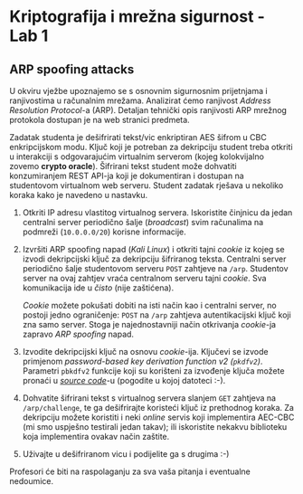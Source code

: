 # **Kriptografija i mrežna sigurnost - Lab 1**

## ARP spoofing attacks

U okviru vježbe upoznajemo se s osnovnim sigurnosnim prijetnjama i ranjivostima u računalnim mrežama. Analizirat ćemo ranjivost _Address Resolution Protocol_-a (ARP). Detaljan tehnički opis ranjivosti ARP mrežnog protokola dostupan je na web stranici predmeta.

Zadatak studenta je dešifrirati tekst/vic enkriptiran AES šifrom u CBC enkripcijskom modu. Ključ koji je potreban za dekripciju student treba otkriti u interakciji s odgovarajućim virtualnim serverom (kojeg kolokvijalno zovemo **crypto oracle**). Šifrirani tekst student može dohvatiti konzumiranjem REST API-ja koji je dokumentiran i dostupan na studentovom virtualnom web serveru. Student zadatak rješava u nekoliko koraka kako je navedeno u nastavku.

1. Otkriti IP adresu vlastitog virtualnog servera. Iskoristite činjnicu da jedan centralni server periodično šalje (_broadcast_) svim računalima na podmreži (`10.0.0.0/20`) korisne informacije.

2. Izvršiti ARP spoofing napad (_Kali Linux_) i otkriti tajni _cookie_ iz kojeg se izvodi dekripcijski ključ za dekripciju šifriranog teksta. Centralni server periodično šalje studentovom serveru `POST` zahtjeve na `/arp`. Studentov server na ovaj zahtjev vraća centralnom serveru tajni _cookie_. Sva komunikacija ide u _čisto_ (nije zaštićena).

    _Cookie_ možete pokušati dobiti na isti način kao i centralni server, no postoji jedno ograničenje: `POST` na `/arp` zahtjeva autentikacijski ključ koji zna samo server. Stoga je najednostavniji način otkrivanja _cookie_-ja zapravo _ARP spoofing_ napad.

3. Izvodite dekripcijski ključ na osnovu _cookie_-ija. Ključevi se izvode primjenom _password-based key derivation function v2 (`pkdfv2`)_. Parametri `pbkdfv2` funkcije koji su korišteni za izvođenje ključa možete pronaći u _[source code](/crypto-oracle)_-u (pogodite u kojoj datoteci :-).

4. Dohvatite šifrirani tekst s virtualnog servera slanjem `GET` zahtjeva na `/arp/challenge`, te ga dešifrirajte koristeći ključ iz prethodnog koraka. Za dekripciju možete koristiti i neki _online_ servis koji implementira AEC-CBC (mi smo uspješno testirali jedan takav); ili iskoristite nekakvu biblioteku koja implementira ovakav način zaštite.

5. Uživajte u dešifriranom vicu i podijelite ga s drugima :-)

Profesori će biti na raspolaganju za sva vaša pitanja i eventualne nedoumice.
